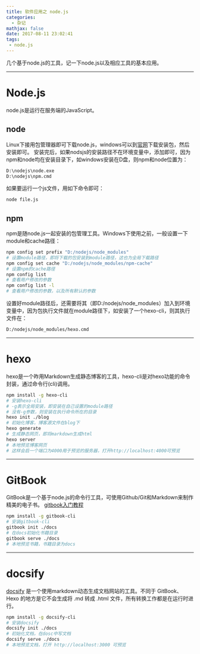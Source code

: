 ```yaml
---
title: 软件应用之 node.js
categories:
  - 杂记
mathjax: false
date: 2017-08-11 23:02:41
tags:
 - node.js
---
```


几个基于node.js的工具，记一下node.js以及相应工具的基本应用。

<!-- more -->

---
# Node.js

node.js是运行在服务端的JavaScript。

## node
Linux下接用包管理器即可下载node.js，windows可以到[官网](https://nodejs.org/en/)下载安装包，然后安装即可。
安装完后，如果nodsjs的安装路径不在环境变量中，添加即可，因为npm和node均在安装目录下，如windows安装在D盘，则npm和node位置为：

```bash
D:\nodejs\node.exe
D:\nodejs\npm.cmd
```

如果要运行一个js文件，用如下命令即可：

```bash
node file.js
```

## npm
npm是随node.js一起安装的包管理工具。Windows下使用之前，一般设置一下module和cache路径：

```bash
npm config set prefix "D:/nodejs/node_modules"
# 设置module路径，即将下载的包安装到module路径，这也为全局下载路径
npm config set cache "D:/nodejs/node_modules/npm-cache"
# 设置npm的cache路径
npm config list
# 查看用户修改的参数
npm config list -l
# 查看用户修改的参数，以及所有默认的参数
```

设置好module路径后，还需要将其（即D:/nodejs/node_modules）加入到环境变量中，因为包执行文件就在module路径下，如安装了一个hexo-cli，则其执行文件在：

```bash
D:/nodejs/node_modules/hexo.cmd
```


---
# hexo

hexo是一个昨用Markdown生成静态博客的工具，hexo-cli是对hexo功能的命令封装，通过命令行(cli)调用。

```bash
npm install -g hexo-cli
# 安装hexo-cli
# -g表示全局安装，即安装在自己设置的module路径
# 没有-g参数，则安装在执行命令所在的目录
hexo init ./blog
# 初始化博客，博客源文件在blog下
hexo generate
# 生成静态网页，即将markdown生成html
hexo server
# 本地预览博客网页 
# 这样会启一个端口为4000用于预览的服务器，打开http://localhost:4000可预览
```


---
# GitBook

GitBook是一个基于node.js的命令行工具，可使用Github/Git和Markdown来制作精美的电子书。
[gitbook入门教程](http://www.chengweiyang.cn/gitbook/gitbook.com/edit.html)

```bash
npm install -g gitbook-cli
# 安装gitbook-cli
gitbook init ./docs
# 在docs初始化书籍目录
gitbook serve ./docs
# 本地预览书籍，书籍目录为docs
```


---
# docsify
[docsify](https://docsify.js.org/#/zh-cn/) 是一个使用markdown动态生成文档网站的工具。不同于 GitBook、Hexo 的地方是它不会生成将 .md 转成 .html 文件，所有转换工作都是在运行时进行。

```bash
npm install -g docsify-cli
# 安装docsify
docsify init ./docs
# 初始化文档，在dosc中写文档
docsify serve ./docs
# 本地预览文档，打开 http://localhost:3000 可预览
```


